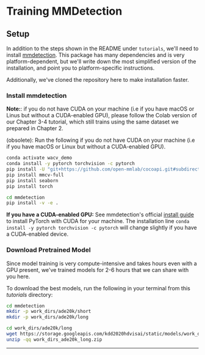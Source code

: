 # Training MMDetection

## Setup
In addition to the steps shown in the README under `tutorials`, we'll need to
install [mmdetection][mmdetection]. This package has many dependencies and is
very platform-dependent, but we'll write down the most simplified version of the
installation, and point you to platform-specific instructions.

Additionally, we've cloned the repository here to make installation faster.

### Install mmdetection
__Note:__: if you do not have CUDA on your machine (i.e if you
have macOS or Linus but without a CUDA-enabled GPU), please follow
the Colab version of our Chapter 3-4 tutorial, which still trains
using the same dataset we prepared in Chapter 2.

(obsolete): Run the following if you do not have CUDA on your machine (i.e if you
have macOS or Linux but without a CUDA-enabled GPU).
```bash
conda activate wacv_demo
conda install -y pytorch torchvision -c pytorch
pip install -U "git+https://github.com/open-mmlab/cocoapi.git#subdirectory=pycocotools"
pip install mmcv-full
pip install seaborn
pip install torch

cd mmdetection
pip install -v -e .
```

__If you have a CUDA-enabled GPU:__ See mmdetection's official [install
guide][install] to install PyTorch with CUDA for your machine. The installation
line `conda install -y pytorch torchvision -c pytorch` will change slightly if
you have a CUDA-enabled device.


### Download Pretrained Model
Since model training is very compute-intensive and takes hours even with a GPU
present, we've trained models for 2-6 hours that we can share with you here.

To download the best models, run the following in your terminal from this
_tutorials_ directory:
```bash
cd mmdetection
mkdir -p work_dirs/ade20k/short
mkdir -p work_dirs/ade20k/long

cd work_dirs/ade20k/long
wget https://storage.googleapis.com/kdd2020hdvisai/static/models/work_dirs_ade20k_long.zip
unzip -qq work_dirs_ade20k_long.zip
```

---
[mmdetection]: https://github.com/open-mmlab/mmdetection
[install]: https://github.com/open-mmlab/mmdetection/blob/master/docs/install.md
